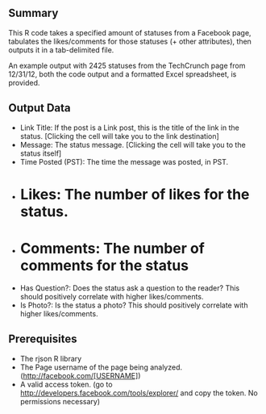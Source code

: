 ## Summary

This R code takes a specified amount of statuses from a Facebook page, tabulates the likes/comments for those statuses (+ other attributes), then outputs it in a tab-delimited file.

An example output with 2425 statuses from the TechCrunch page from 12/31/12, both the code output and a formatted Excel spreadsheet, is provided.

## Output Data

- Link Title: If the post is a Link post, this is the title of the link in the status. [Clicking the cell will take you to the link destination]
- Message: The status message. [Clicking the cell will take you to the status itself]
- Time Posted (PST): The time the message was posted, in PST.
- # Likes: The number of likes for the status.
- # Comments: The number of comments for the status
- Has Question?: Does the status ask a question to the reader? This should positively correlate with higher likes/comments.
- Is Photo?: Is the status a photo? This should positively correlate with higher likes/comments.

## Prerequisites

- The rjson R library
- The Page username of the page being analyzed. (http://facebook.com/[USERNAME])
- A valid access token. (go to http://developers.facebook.com/tools/explorer/ and copy the token. No permissions necessary)
